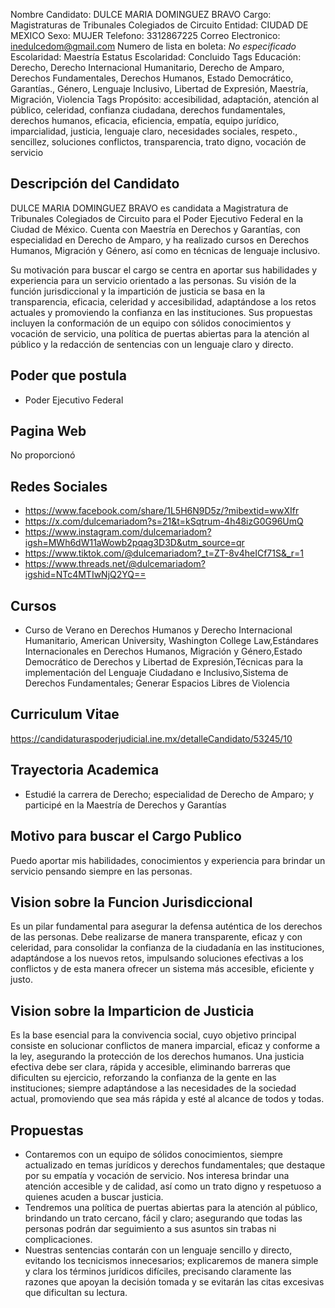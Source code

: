 Nombre Candidato: DULCE MARIA DOMINGUEZ BRAVO
Cargo: Magistraturas de Tribunales Colegiados de Circuito
Entidad: CIUDAD DE MEXICO
Sexo: MUJER
Telefono: 3312867225
Correo Electronico: inedulcedom@gmail.com
Numero de lista en boleta: *No especificado*
Escolaridad: Maestría
Estatus Escolaridad: Concluido
Tags Educación: Derecho, Derecho Internacional Humanitario, Derecho de Amparo, Derechos Fundamentales, Derechos Humanos, Estado Democrático, Garantías., Género, Lenguaje Inclusivo, Libertad de Expresión, Maestría, Migración, Violencia
Tags Propósito: accesibilidad, adaptación, atención al público, celeridad, confianza ciudadana, derechos fundamentales, derechos humanos, eficacia, eficiencia, empatía, equipo jurídico, imparcialidad, justicia, lenguaje claro, necesidades sociales, respeto., sencillez, soluciones conflictos, transparencia, trato digno, vocación de servicio


## Descripción del Candidato 

DULCE MARIA DOMINGUEZ BRAVO es candidata a Magistratura de Tribunales Colegiados de Circuito para el Poder Ejecutivo Federal en la Ciudad de México. Cuenta con Maestría en Derechos y Garantías, con especialidad en Derecho de Amparo, y ha realizado cursos en Derechos Humanos, Migración y Género, así como en técnicas de lenguaje inclusivo.

Su motivación para buscar el cargo se centra en aportar sus habilidades y experiencia para un servicio orientado a las personas. Su visión de la función jurisdiccional y la impartición de justicia se basa en la transparencia, eficacia, celeridad y accesibilidad, adaptándose a los retos actuales y promoviendo la confianza en las instituciones. Sus propuestas incluyen la conformación de un equipo con sólidos conocimientos y vocación de servicio, una política de puertas abiertas para la atención al público y la redacción de sentencias con un lenguaje claro y directo.


## Poder que postula

- Poder Ejecutivo Federal


## Pagina Web

No proporcionó


## Redes Sociales

- https://www.facebook.com/share/1L5H6N9D5z/?mibextid=wwXIfr
- https://x.com/dulcemariadom?s=21&t=kSqtrum-4h48izG0G96UmQ
- https://www.instagram.com/dulcemariadom?igsh=MWh6dW11aWowb2pqag3D3D&utm_source=qr
- https://www.tiktok.com/@dulcemariadom?_t=ZT-8v4heICf71S&_r=1
- https://www.threads.net/@dulcemariadom?igshid=NTc4MTIwNjQ2YQ==


## Cursos

- Curso de Verano en Derechos Humanos y Derecho Internacional Humanitario, American University, Washington College Law,Estándares Internacionales en Derechos Humanos, Migración y Género,Estado Democrático de Derechos y Libertad de Expresión,Técnicas para la implementación del Lenguaje Ciudadano e Inclusivo,Sistema de Derechos Fundamentales; Generar Espacios Libres de Violencia


## Curriculum Vitae

https://candidaturaspoderjudicial.ine.mx/detalleCandidato/53245/10


## Trayectoria Academica

- Estudié la carrera de Derecho; especialidad de Derecho de Amparo; y participé en la Maestría de Derechos y Garantías


## Motivo para buscar el Cargo Publico

Puedo aportar mis habilidades, conocimientos y experiencia para brindar un servicio pensando siempre en las personas.


## Vision sobre la Funcion Jurisdiccional

Es un pilar fundamental para asegurar la defensa auténtica de los derechos de las personas. Debe realizarse de manera transparente, eficaz y con celeridad, para consolidar la confianza de la ciudadanía en las instituciones, adaptándose a los nuevos retos, impulsando soluciones efectivas a los conflictos y de esta manera ofrecer un sistema más accesible, eficiente y justo.


## Vision sobre la Imparticion de Justicia

Es la base esencial para la convivencia social, cuyo objetivo principal consiste en solucionar conflictos de manera imparcial, eficaz y conforme a la ley, asegurando la protección de los derechos humanos. Una justicia efectiva debe ser clara, rápida y accesible, eliminando barreras que dificulten su ejercicio, reforzando la confianza de la gente en las instituciones; siempre adaptándose a las necesidades de la sociedad actual, promoviendo que sea más rápida y esté al alcance de todos y todas.


## Propuestas

- Contaremos con un equipo de sólidos conocimientos, siempre actualizado en temas jurídicos y derechos fundamentales; que destaque por su empatía y vocación de servicio. Nos interesa brindar una atención accesible y de calidad, así como un trato digno y respetuoso a quienes acuden a buscar justicia.
- Tendremos una política de puertas abiertas para la atención al público, brindando un trato cercano, fácil y claro; asegurando que todas las personas podrán dar seguimiento a sus asuntos sin trabas ni complicaciones.
- Nuestras sentencias contarán con un lenguaje sencillo y directo, evitando los tecnicismos innecesarios; explicaremos de manera simple y clara los términos jurídicos difíciles, precisando claramente las razones que apoyan la decisión tomada y se evitarán las citas excesivas que dificultan su lectura.

